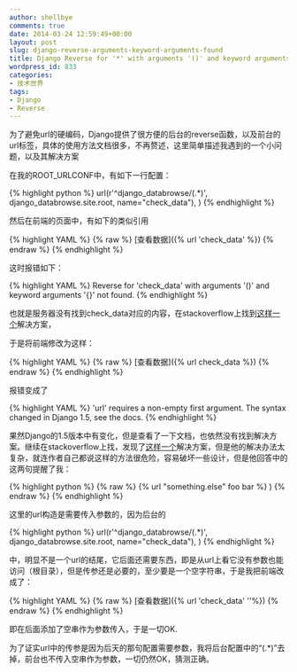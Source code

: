 ```yaml
---
author: shellbye
comments: true
date: 2014-03-24 12:59:49+00:00
layout: post
slug: django-reverse-arguments-keyword-arguments-found
title: Django Reverse for '*' with arguments '()' and keyword arguments '{}' not found
wordpress_id: 833
categories:
- 技术世界
tags:
- Django
- Reverse
---
```


为了避免url的硬编码，Django提供了很方便的后台的reverse函数，以及前台的url标签，具体的使用方法文档很多，不再赘述，这里简单描述我遇到的一个小问题，以及其解决方案

在我的ROOT_URLCONF中，有如下一行配置：

{% highlight python %}
url(r'^django_databrowse/(.*)', django_databrowse.site.root, name="check_data"),
)
{% endhighlight %}

然后在前端的页面中，有如下的类似引用

{% highlight YAML %}
{% raw %}
[查看数据]({% url 'check_data' %})
{% endraw %}
{% endhighlight %}

这时报错如下：

{% highlight YAML %}
Reverse for 'check_data' with arguments '()' and keyword arguments '{}' not found.
{% endhighlight %}

也就是服务器没有找到check_data对应的内容，在stackoverflow上找到[这样一个](http://stackoverflow.com/questions/9649587/reverse-for-with-arguments-and-keyword-arguments-not-found)解决方案，

于是将前端修改为这样：

{% highlight YAML %}
{% raw %}
[查看数据]({% url check_data %})
{% endraw %}
{% endhighlight %}

报错变成了

{% highlight YAML %}
'url' requires a non-empty first argument. The syntax changed in Django 1.5, see the docs.
{% endhighlight %}

果然Django的1.5版本中有变化，但是查看了一下文档，也依然没有找到解决方案。继续在stackoverflow上找，发现了[这样一个](http://stackoverflow.com/questions/14882491/django-release-1-5-url-requires-a-non-empty-first-argument-the-syntax-change)解决方案，但是他的解决办法太复杂，就连作者自己都说这样的方法很危险，容易破坏一些设计，但是他回答中的这两句提醒了我：

{% highlight python %}
{% raw %}
{% url "something.else" foo bar %}
)
{% endraw %}
{% endhighlight %}

这里的url构造是需要传入参数的，因为后台的

{% highlight python %}
url(r'^django_databrowse/(.*)', django_databrowse.site.root, name="check_data"),
)
{% endhighlight %}

中，明显不是一个url的结尾，它后面还需要东西，即是从url上看它没有参数也能访问（根目录），但是传参还是必要的，至少要是一个空字符串，于是我把前端改成了：

{% highlight YAML %}
{% raw %}
[查看数据]({% url 'check_data' ''%})
{% endraw %}
{% endhighlight %}

即在后面添加了空串作为参数传入，于是一切OK.

为了证实url中的传参是因为后天的那句配置需要参数，我将后台配置中的“(.*)”去掉，前台也不传入空串作为参数，一切仍然OK，猜测正确。
